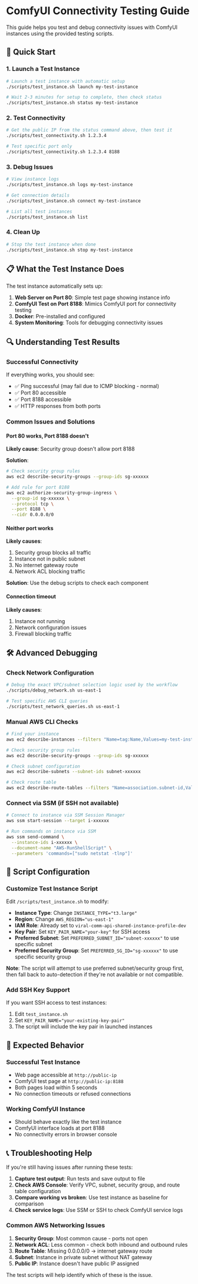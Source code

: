 # ComfyUI Connectivity Testing Guide

This guide helps you test and debug connectivity issues with ComfyUI instances using the provided testing scripts.

## 🚀 Quick Start

### 1. Launch a Test Instance

```bash
# Launch a test instance with automatic setup
./scripts/test_instance.sh launch my-test-instance

# Wait 2-3 minutes for setup to complete, then check status
./scripts/test_instance.sh status my-test-instance
```

### 2. Test Connectivity

```bash
# Get the public IP from the status command above, then test it
./scripts/test_connectivity.sh 1.2.3.4

# Test specific port only
./scripts/test_connectivity.sh 1.2.3.4 8188
```

### 3. Debug Issues

```bash
# View instance logs
./scripts/test_instance.sh logs my-test-instance

# Get connection details
./scripts/test_instance.sh connect my-test-instance

# List all test instances
./scripts/test_instance.sh list
```

### 4. Clean Up

```bash
# Stop the test instance when done
./scripts/test_instance.sh stop my-test-instance
```

## 📋 What the Test Instance Does

The test instance automatically sets up:

1. **Web Server on Port 80**: Simple test page showing instance info
2. **ComfyUI Test on Port 8188**: Mimics ComfyUI port for connectivity testing
3. **Docker**: Pre-installed and configured
4. **System Monitoring**: Tools for debugging connectivity issues

## 🔍 Understanding Test Results

### Successful Connectivity

If everything works, you should see:
- ✅ Ping successful (may fail due to ICMP blocking - normal)
- ✅ Port 80 accessible
- ✅ Port 8188 accessible  
- ✅ HTTP responses from both ports

### Common Issues and Solutions

#### Port 80 works, Port 8188 doesn't
**Likely cause**: Security group doesn't allow port 8188

**Solution**: 
```bash
# Check security group rules
aws ec2 describe-security-groups --group-ids sg-xxxxxx

# Add rule for port 8188
aws ec2 authorize-security-group-ingress \
  --group-id sg-xxxxxx \
  --protocol tcp \
  --port 8188 \
  --cidr 0.0.0.0/0
```

#### Neither port works
**Likely causes**:
1. Security group blocks all traffic
2. Instance not in public subnet
3. No internet gateway route
4. Network ACL blocking traffic

**Solution**: Use the debug scripts to check each component

#### Connection timeout
**Likely causes**:
1. Instance not running
2. Network configuration issues
3. Firewall blocking traffic

## 🛠️ Advanced Debugging

### Check Network Configuration
```bash
# Debug the exact VPC/subnet selection logic used by the workflow
./scripts/debug_network.sh us-east-1

# Test specific AWS CLI queries
./scripts/test_network_queries.sh us-east-1
```

### Manual AWS CLI Checks
```bash
# Find your instance
aws ec2 describe-instances --filters "Name=tag:Name,Values=my-test-instance"

# Check security group rules
aws ec2 describe-security-groups --group-ids sg-xxxxxx

# Check subnet configuration
aws ec2 describe-subnets --subnet-ids subnet-xxxxxx

# Check route table
aws ec2 describe-route-tables --filters "Name=association.subnet-id,Values=subnet-xxxxxx"
```

### Connect via SSM (if SSH not available)
```bash
# Connect to instance via SSM Session Manager
aws ssm start-session --target i-xxxxxx

# Run commands on instance via SSM
aws ssm send-command \
  --instance-ids i-xxxxxx \
  --document-name "AWS-RunShellScript" \
  --parameters 'commands=["sudo netstat -tlnp"]'
```

## 🔧 Script Configuration

### Customize Test Instance Script

Edit `/scripts/test_instance.sh` to modify:

- **Instance Type**: Change `INSTANCE_TYPE="t3.large"`
- **Region**: Change `AWS_REGION="us-east-1"`
- **IAM Role**: Already set to `viral-comm-api-shared-instance-profile-dev`
- **Key Pair**: Set `KEY_PAIR_NAME="your-key"` for SSH access
- **Preferred Subnet**: Set `PREFERRED_SUBNET_ID="subnet-xxxxxx"` to use specific subnet
- **Preferred Security Group**: Set `PREFERRED_SG_ID="sg-xxxxxx"` to use specific security group

**Note**: The script will attempt to use preferred subnet/security group first, then fall back to auto-detection if they're not available or not compatible.

### Add SSH Key Support

If you want SSH access to test instances:

1. Edit `test_instance.sh`
2. Set `KEY_PAIR_NAME="your-existing-key-pair"`
3. The script will include the key pair in launched instances

## 🎯 Expected Behavior

### Successful Test Instance
- Web page accessible at `http://public-ip`
- ComfyUI test page at `http://public-ip:8188`
- Both pages load within 5 seconds
- No connection timeouts or refused connections

### Working ComfyUI Instance
- Should behave exactly like the test instance
- ComfyUI interface loads at port 8188
- No connectivity errors in browser console

## 📞 Troubleshooting Help

If you're still having issues after running these tests:

1. **Capture test output**: Run tests and save output to file
2. **Check AWS Console**: Verify VPC, subnet, security group, and route table configuration
3. **Compare working vs broken**: Use test instance as baseline for comparison
4. **Check service logs**: Use SSM or SSH to check ComfyUI service logs

### Common AWS Networking Issues

1. **Security Group**: Most common cause - ports not open
2. **Network ACL**: Less common - check both inbound and outbound rules  
3. **Route Table**: Missing 0.0.0.0/0 → internet gateway route
4. **Subnet**: Instance in private subnet without NAT gateway
5. **Public IP**: Instance doesn't have public IP assigned

The test scripts will help identify which of these is the issue.

